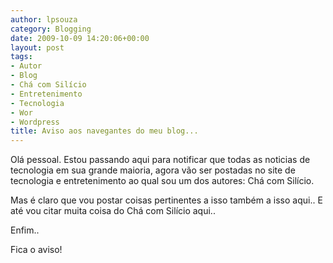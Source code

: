 ```yaml
---
author: lpsouza
category: Blogging
date: 2009-10-09 14:20:06+00:00
layout: post
tags:
- Autor
- Blog
- Chá com Silício
- Entretenimento
- Tecnologia
- Wor
- Wordpress
title: Aviso aos navegantes do meu blog...
---
```


Olá pessoal. Estou passando aqui para notificar que todas as noticias de tecnologia em sua grande maioria, agora vão ser postadas no site de tecnologia e entretenimento ao qual sou um dos autores: Chá com Silício.
  
Mas é claro que vou postar coisas pertinentes a isso também a isso aqui.. E até vou citar muita coisa do Chá com Silício aqui..
  
Enfim..
  
Fica o aviso!